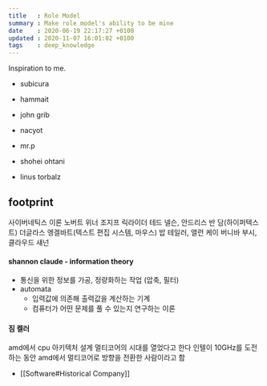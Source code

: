 ```yaml
---
title   : Role Model
summary : Make role model's ability to be mine
date    : 2020-06-19 22:17:27 +0100
updated : 2020-11-07 16:01:02 +0100
tags    : deep_knowledge
---
```


Inspiration to me.

- subicura
- hammait
- john grib
- nacyot
- mr.p

- shohei ohtani
- linus torbalz

## footprint
사이버네틱스 이론 노버트 위너
조지프 릭라이더
테드 넬슨, 안드리스 반 담(하이퍼텍스트)
더글라스 엥겔바트(텍스트 편집 시스템, 마우스)
밥 테일러, 앨런 케이
버니바 부시, 클라우드 섀넌

#### shannon claude - information theory
- 통신을 위한 정보를 가공, 정량화하는 작업 (압축, 필터)
- automata
    - 입력값에 의존해 출력값을 계산하는 기계
    - 컴퓨터가 어떤 문제를 풀 수 있는지 연구하는 이론

#### 짐 켈러
amd에서 cpu 아키텍처 설계
멀티코어의 시대를 열었다고 한다
인텔이 10GHz를 도전하는 동안 amd에서 멀티코어로 방향을 전환한 사람이라고 함

- [[Software#Historical Company]]
